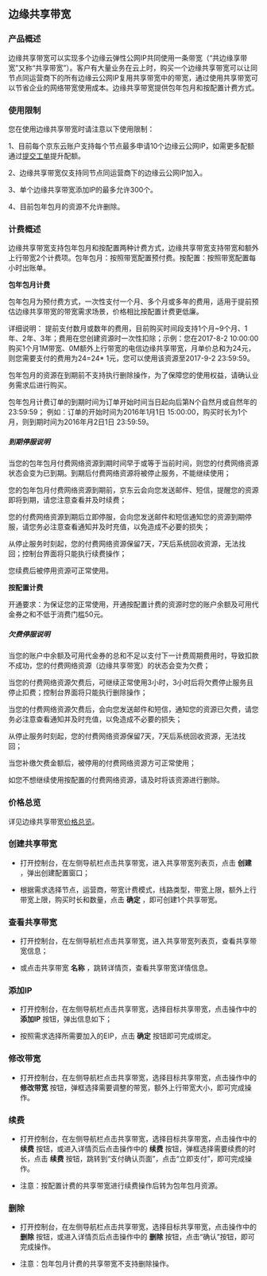 ## 边缘共享带宽

### 产品概述

边缘共享带宽可以实现多个边缘云弹性公网IP共同使用一条带宽（“共边缘享带宽”又称“共享带宽”）。客户有大量业务在云上时，购买一个边缘共享带宽可以让同节点同运营商下的所有边缘云公网IP复用共享带宽中的带宽，通过使用共享带宽可以节省企业的网络带宽使用成本。边缘共享带宽提供包年包月和按配置计费方式。


### 使用限制

您在使用边缘共享带宽时请注意以下使用限制：

1、目前每个京东云账户支持每个节点最多申请10个边缘云公网IP，如需更多配额通过[提交工单](https://ticket.jdcloud.com/applyorder/submit)提升配额。<br/>

2、边缘共享带宽仅支持同节点同运营商下的边缘云公网IP加入。<br/>

3、单个边缘共享带宽添加IP的最多允许300个。<br/>

4、目前包年包月的资源不允许删除。<br/>

### 计费概述

边缘共享带宽支持包年包月和按配置两种计费方式，边缘共享带宽支持带宽和额外上行带宽2个计费项。包年包月：按照带宽配置预付费。按配置：按照带宽配置每小时出账单。

**包年包月计费**

包年包月为预付费方式，一次性支付一个月、多个月或多年的费用，适用于提前预估边缘共享带宽的带宽需求场景，价格相比按配置计费更低廉。

详细说明：
提前支付数月或数年的费用，目前购买时间段支持1个月~9个月、1年、2年、3年；费用在您创建资源时一次性扣除；示例：您在2017-8-2 10:00:00购买1个月1M带宽、0M额外上行带宽的电信边缘共享带宽，月单价总和为24元，则您需要支付的费用为24=24* 1元，您可以使用该资源至2017-9-2 23:59:59。

包年包月的资源在到期前不支持执行删除操作，为了保障您的使用权益，请确认业务需求后进行购买。

包年包月计费订单的到期时间为订单开始时间当日起向后第N个自然月或自然年的23:59:59； 例如：订单的开始时间为2016年1月1日 15:00:00，购买时长为1个月，则到期时间为2016年月2日1日 23:59:59。

##### 到期停服说明

当您的包年包月付费网络资源到期时间早于或等于当前时间，则您的付费网络资源状态会变为已到期。到期后付费网络资源将被停止服务，不能继续使用；

您的包年包月付费网络资源到期前，京东云会向您发送邮件、短信，提醒您的资源即将到期，请您注意查看并及时续费；

您的付费网络资源到期后立即停服，会向您发送邮件和短信通知您的资源到期停服，请您务必注意查看通知并及时充值，以免造成不必要的损失；

从停止服务时刻起，您的付费网络资源保留7天，7天后系统回收资源，无法找回；控制台界面将只能执行续费操作；

您续费后被停用资源可正常使用。

**按配置计费**

开通要求：为保证您的正常使用，开通按配置计费的资源时您的账户余额及可用代金券之和不低于消费门槛50元。

##### 欠费停服说明

当您的账户中余额及可用代金券的总和不足以支付下一计费周期费用时，导致扣款不成功，您的付费网络资源（边缘共享带宽）的状态会变为欠费；

当您的付费网络资源欠费后，可继续正常使用3小时，3小时后将欠费停止服务且停止扣费；控制台界面将只能执行删除操作；

当您的付费网络资源欠费后，会向您发送邮件和短信，通知您的资源已欠费，请您务必注意查看通知并及时充值，以免造成不必要的损失；

从停止服务时刻起，您的付费网络资源保留7天，7天后系统回收资源，无法找回；

当您补缴欠费金额后，被停用的付费网络资源方可正常使用；

如您不想继续使用按配置的付费网络资源，请及时将该资源进行删除。

### 价格总览

详见边缘共享带宽[价格总览](../../Pricing/Price-Overview.md)。

### 创建共享带宽

- 打开控制台，在左侧导航栏点击共享带宽，进入共享带宽列表页，点击 **创建** ，弹出创建配置窗口；<br/>

- 根据需求选择节点，运营商，带宽计费模式，线路类型，带宽上限，额外上行带宽上限，购买时长和数量，点击 **确定** ，即可创建1个共享带宽。<br/>

### 查看共享带宽

- 打开控制台，在左侧导航栏点击共享带宽，进入共享带宽列表页，查看共享带宽信息；<br/>

- 或点击共享带宽 **名称** ，跳转详情页，查看共享带宽详情信息。<br/>


### 添加IP

- 打开控制台，在左侧导航栏点击共享带宽，选择目标共享带宽，点击操作中的 **添加IP** 按钮，弹出信息如下；<br/>

- 按照需求选择所需要加入的EIP，点击 **确定** 按钮即可完成绑定。


### 修改带宽

- 打开控制台，在左侧导航栏点击共享带宽，选择目标共享带宽，点击操作中的 **修改带宽** 按钮，弹框选择需要调整的带宽，额外上行带宽大小，即可完成操作。<br/>

### 续费

- 打开控制台，在左侧导航栏点击共享带宽，选择目标共享带宽，点击操作中的 **续费** 按钮，或进入详情页后点击操作中的 **续费** 按钮，弹框选择需要续费的时长，点击 **续费** 按钮，跳转到“支付确认页面”，点击“立即支付”，即可完成操作。<br/>

- 注意：按配置计费的共享带宽进行续费操作后转为包年包月资源。

### 删除

- 打开控制台，在左侧导航栏点击共享带宽，选择目标共享带宽，点击操作中的 **删除** 按钮，或进入详情页后点击操作中的 **删除** 按钮，点击“确认”按钮，即可完成操作。<br/>

- 注意：包年包月计费的共享带宽不支持删除操作。
